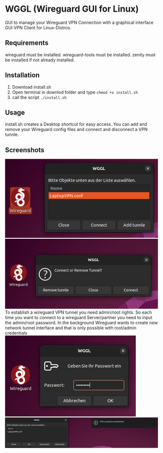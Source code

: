 # WGGL (Wireguard GUI for Linux)
GUI to manage your Wireguard VPN Connection with a graphical interface
GUI VPN Client for Linux-Distros.
## Requirements
wireguard must be installed.
wireguard-tools must be installed.
zenity must be installed if not already installed.
## Installation
1. Download install.sh
2. Open terminal in downlod folder and type ``` chmod +x install.sh ```
3. call the script ```./install.sh ```

## Usage
install.sh creates a Desktop shortcut for easy access.
You can add and remove your Wireguard config files and connect and disconnect a VPN tunnle.

## Screenshots
![Screenshot1](https://github.com/SuitDeer/wggl/raw/main/Screenshots/screenshot1.png)
![Screenshot2](https://github.com/SuitDeer/wggl/raw/main/Screenshots/screenshot2.png)
To establish a wireguard VPN tunnel you need admin/root rights. So each time you want to connect to a wireguard Server/partner you need to input the admin/root password. In the background Wireguard wants to create new network tunnel interface and that is only possible with root/admin credentials
![Screenshot3](https://github.com/SuitDeer/wggl/raw/main/Screenshots/screenshot3.png)
![Screenshot4](https://github.com/SuitDeer/wggl/raw/main/Screenshots/screenshot4.png)
